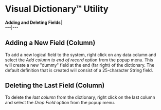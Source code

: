 # Visual Dictionary™ Utility

**Adding and Deleting Fields**|   
---|---  
  
## Adding a New Field (Column)

To add a new logical field to the system, right click on any data column and select the _Add column to end of record_ option from the popup menu. This will create a new "dummy" field at the end (far right) of the dictionary. The default definition that is created will consist of a 25-character String field.

## Deleting the Last Field (Column)

To delete the _last column_ from the dictionary, right click on the last column and select the _Drop Field_ option from the popup menu.
